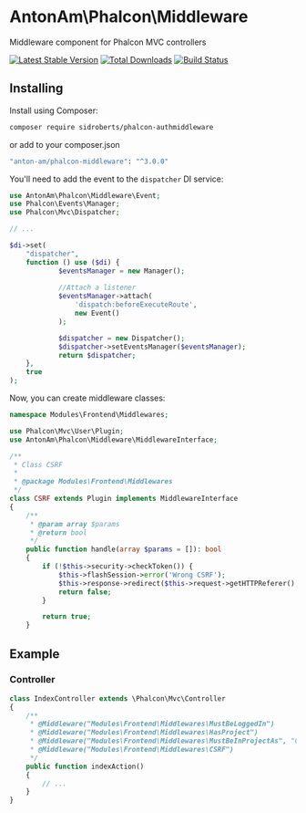 AntonAm\Phalcon\Middleware
==========================

Middleware component for Phalcon MVC controllers


[![Latest Stable Version](https://poser.pugx.org/anton-am/phalcon-middleware/v/stable)](https://packagist.org/packages/anton-am/phalcon-middleware)
[![Total Downloads](https://poser.pugx.org/anton-am/phalcon-middleware/downloads)](https://packagist.org/packages/anton-am/phalcon-middleware)
[![Build Status](https://travis-ci.org/Anton-Am/phalcon-middleware.svg?branch=3.0.x)](https://travis-ci.org/Anton-Am/phalcon-middleware)

## Installing ##

Install using Composer:

```bash
composer require sidroberts/phalcon-authmiddleware
```
or add to your composer.json
```bash
"anton-am/phalcon-middleware": "^3.0.0"
```

You'll need to add the event to the `dispatcher` DI service:

```php
use AntonAm\Phalcon\Middleware\Event;
use Phalcon\Events\Manager;
use Phalcon\Mvc\Dispatcher;

// ...

$di->set(
    "dispatcher",
    function () use ($di) {
            $eventsManager = new Manager();
            
            //Attach a listener
            $eventsManager->attach(
                'dispatch:beforeExecuteRoute',
                new Event()
            );

            $dispatcher = new Dispatcher();
            $dispatcher->setEventsManager($eventsManager);
            return $dispatcher;
    },
    true
);
```

Now, you can create middleware classes:

```php
namespace Modules\Frontend\Middlewares;

use Phalcon\Mvc\User\Plugin;
use AntonAm\Phalcon\Middleware\MiddlewareInterface;

/**
 * Class CSRF
 *
 * @package Modules\Frontend\Middlewares
 */
class CSRF extends Plugin implements MiddlewareInterface
{
    /**
     * @param array $params
     * @return bool
     */
    public function handle(array $params = []): bool
    {
        if (!$this->security->checkToken()) {
            $this->flashSession->error('Wrong CSRF');
            $this->response->redirect($this->request->getHTTPReferer(), true)->send();
            return false;
        }

        return true;
    }
```



## Example ##

### Controller ###

```php
class IndexController extends \Phalcon\Mvc\Controller
{
    /**
     * @Middleware("Modules\Frontend\Middlewares\MustBeLoggedIn")
     * @Middleware("Modules\Frontend\Middlewares\HasProject")
     * @Middleware("Modules\Frontend\Middlewares\MustBeInProjectAs", "Creator")
     * @Middleware("Modules\Frontend\Middlewares\CSRF")
     */
    public function indexAction()
    {
        // ...
    }
}
```
